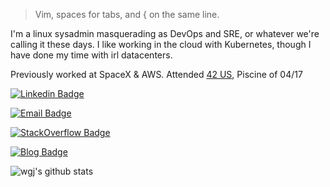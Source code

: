 > Vim, spaces for tabs, and { on the same line. 

I'm a linux sysadmin masquerading as DevOps and SRE, or whatever we're calling it these days.
I like working in the cloud with Kubernetes, though I have done my time with irl datacenters.

Previously worked at SpaceX & AWS. Attended [42 US](https://www.42.us.org/), Piscine of 04/17

[![Linkedin Badge](https://img.shields.io/badge/-Weston%20Johnson-blue?style=flat&logo=Linkedin&logoColor=white&link=https://www.linkedin.com/in/westonjohnson/)](https://www.linkedin.com/in/westonjohnson/)

[![Email Badge](https://img.shields.io/badge/mail-github@futurprefect.com-lightblue?style=flat&logo=ProtonMail&logoColor=white&link=mailto:github@futureprefect.com)](mailto:github@futureprefect.com)

[![StackOverflow Badge](https://img.shields.io/badge/StackOverflow-wgj-lightblue?style=flat&logo=StackOverflow&link=https://stackoverflow.com/users/2529592/wgj)](https://stackoverflow.com/users/2529592/wgj)

[![Blog Badge](https://img.shields.io/badge/blog-futureprefect.com-lightblue?style=flat&link=https://futureprefect.com)](https://futureprefect.com)


![wgj's github stats](https://github-readme-stats.vercel.app/api?username=wgj&count_private=true&include_all_commits=true&hide_title=true)

